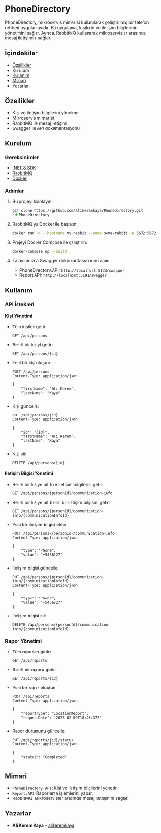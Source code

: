 # PhoneDirectory

PhoneDirectory, mikroservis mimarisi kullanılarak geliştirilmiş bir telefon rehberi uygulamasıdır. Bu uygulama, kişilerin ve iletişim bilgilerinin yönetimini sağlar. Ayrıca, RabbitMQ kullanarak mikroservisler arasında mesaj iletişimini sağlar.

## İçindekiler

- [Özellikler](#özellikler)
- [Kurulum](#kurulum)
- [Kullanım](#kullanım)
- [Mimari](#mimari)
- [Yazarlar](#yazarlar)

## Özellikler

- Kişi ve iletişim bilgilerini yönetme
- Mikroservis mimarisi
- RabbitMQ ile mesaj iletişimi
- Swagger ile API dokümantasyonu

## Kurulum

### Gereksinimler

- [.NET 8 SDK](https://dotnet.microsoft.com/download/dotnet/8.0)
- [RabbitMQ](https://www.rabbitmq.com/download.html)
- [Docker](https://www.docker.com/get-started)

### Adımlar

1. Bu projeyi klonlayın:

    ```bash
    git clone https://github.com/alikeremkaya/PhoneDirectory.git
    cd PhoneDirectory
    ```

2. RabbitMQ'yu Docker ile başlatın:

    ```bash
    docker run -d --hostname my-rabbit --name some-rabbit -p 5672:5672 -p 15672:15672 rabbitmq:3-management
    ```

3. Projeyi Docker Compose ile çalıştırın:

    ```bash
    docker-compose up --build
    ```

4. Tarayıcınızda Swagger dokümantasyonunu açın:

    - PhoneDirectory.API: `http://localhost:5133/swagger`
    - Report.API: `http://localhost:5191/swagger`

## Kullanım

### API İstekleri

#### Kişi Yönetimi

- Tüm kişileri getir:
    ```http
    GET /api/persons
    ```

- Belirli bir kişiyi getir:
    ```http
    GET /api/persons/{id}
    ```

- Yeni bir kişi oluştur:
    ```http
    POST /api/persons
    Content-Type: application/json

    {
        "firstName": "Ali Kerem",
        "lastName": "Kaya"
    }
    ```

- Kişi güncelle:
    ```http
    PUT /api/persons/{id}
    Content-Type: application/json

    {
        "id": "{id}",
        "firstName": "Ali Kerem",
        "lastName": "Kaya"
    }
    ```

- Kişi sil:
    ```http
    DELETE /api/persons/{id}
    ```

#### İletişim Bilgisi Yönetimi

- Belirli bir kişiye ait tüm iletişim bilgilerini getir:
    ```http
    GET /api/persons/{personId}/communication-info
    ```

- Belirli bir kişiye ait belirli bir iletişim bilgisini getir:
    ```http
    GET /api/persons/{personId}/communication-info/{communicationInfoId}
    ```

- Yeni bir iletişim bilgisi ekle:
    ```http
    POST /api/persons/{personId}/communication-info
    Content-Type: application/json

    {
        "type": "Phone",
        "value": "+5456227"
    }
    ```

- İletişim bilgisi güncelle:
    ```http
    PUT /api/persons/{personId}/communication-info/{communicationInfoId}
    Content-Type: application/json

    {
        "type": "Phone",
        "value": "+5456227"
    }
    ```

- İletişim bilgisi sil:
    ```http
    DELETE /api/persons/{personId}/communication-info/{communicationInfoId}
    ```

### Rapor Yönetimi

- Tüm raporları getir:
    ```http
    GET /api/reports
    ```

- Belirli bir raporu getir:
    ```http
    GET /api/reports/{id}
    ```

- Yeni bir rapor oluştur:
    ```http
    POST /api/reports
    Content-Type: application/json

    {
        "reportType": "LocationReport",
        "requestDate": "2025-02-09T18:25:37Z"
    }
    ```

- Rapor durumunu güncelle:
    ```http
    PUT /api/reports/{id}/status
    Content-Type: application/json

    {
        "status": "Completed"
    }
    ```



## Mimari

- `PhoneDirectory.API`: Kişi ve iletişim bilgilerini yönetir.
- `Report.API`: Raporlama işlemlerini yapar.
- RabbitMQ: Mikroservisler arasında mesaj iletişimini sağlar.

## Yazarlar

- **Ali Kerem Kaya** - [alikeremkaya](https://github.com/alikeremkaya)
